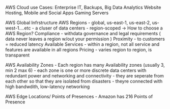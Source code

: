 AWS Cloud use Cases: 
  Enterprise IT, Backups, Big Data Analytics 
  Website Hosting, Mobile and Social Apps 
  Gaming Servers 

AWS Global Infrstructure 
  AWS Regions 
    - global, us-east-1, us-east-2, us-west-1....etc
    - a cluser of data centers 
    - region-scoped 
      -> How to choose a AWS Region?
        Compliance - withdata governance and legal requirements 
        ( data never leaves a region w/out your permission ) 
        Proximity - to customers = reduced latency 
        Available Services - within a region, not all service and features 
        are available in all  regions 
        Pricing - varies region to region, is transparent 

  AWS Availability Zones 
    - Each region has many Availability zones (usually 3, min 2 max 6)
    - each zone is one or more discrete data centers with redundant power and 
      networking and connectivity 
    - they are seperate from each other so that they are isolated from disasters
    - theyre connected with high bandwdith, low-latency networking

  AWS Edge Locations/ Points of Presences 
    - Amazon has 216 Points of Presence

